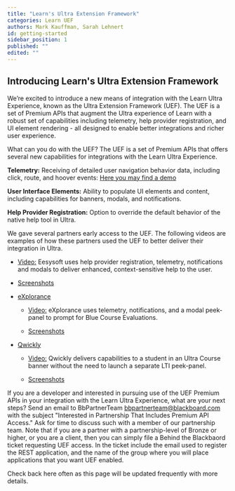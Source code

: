 ```yaml
---
title: "Learn's Ultra Extension Framework"
categories: Learn UEF
authors: Mark Kauffman, Sarah Lehnert
id: getting-started
sidebar_position: 1
published: ""
edited: ""
---
```


## Introducing Learn's Ultra Extension Framework

We’re excited to introduce a new means of integration with the Learn Ultra Experience, known as the Ultra Extension Framework (UEF). The UEF is a set of Premium APIs that augment the Ultra experience of Learn with a robust set of capabilities including telemetry, help provider registration, and UI element rendering - all designed to enable better integrations and richer user experience.

What can you do with the UEF? The UEF is a set of Premium APIs that offers several new capabilities for integrations with the Learn Ultra Experience.

**Telemetry:** Receiving of detailed user navigation behavior data, including click, route, and hoover events: [Here you may find a demo](https://youtu.be/rnMsvVo6xOA)

**User Interface Elements:** Ability to populate UI elements and content, including capabilities for banners, modals, and notifications.

**Help Provider Registration:** Option to override the default behavior of the native help tool in Ultra.

We gave several partners early access to the UEF. The following videos are examples of how these partners used the UEF to better deliver their integration in Ultra.

- [Video:](https://youtu.be/OKJWiddjJws) Eesysoft uses help provider registration, telemetry, notifications and modals to deliver enhanced, context-sensitive help to the user.

- [Screenshots](http://images.email.blackboard.com/Web/BlackboardInc/%7B06cb8e9e-5a54-4c15-bde4-fda7df2d8911%7D_EesySoftUEFscreenshots.pdf)

- [eXplorance](https://appcatalog.blackboard.com/details/blue/)

  - [Video:](https://youtu.be/WuH-QpkFyqA) eXplorance uses telemetry, notifications, and a modal peek-panel to prompt for Blue Course Evaluations.

  - [Screenshots](http://images.email.blackboard.com/Web/BlackboardInc/%7B8ca742bc-d001-440c-9e47-6f3263fa677e%7D_ExploranceUEFscreenshots.pdf)

- [Qwickly](http://appcatalog.blackboard.com/partners/0017000000w4nNgAAI/Qwickly%2C+Inc)

  - [Video:](https://vimeo.com/432279170/4b30aed978) Qwickly delivers capabilities to a student in an Ultra Course banner without the need to launch a separate LTI peek-panel.

  - [Screenshots](http://images.email.blackboard.com/Web/BlackboardInc/%7Baffc825e-e416-4c69-aa09-69cf160a5a57%7D_QwicklyUEFscreenshots.pdf)

If you are a developer and interested in pursuing use of the UEF Premium APIs in your integration with the Learn Ultra Experience, what are your next steps? Send an email to BbPartnerTeam <bbpartnerteam@blackboard.com> with the subject "Interested in Partnership That Includes Premium API Access." Ask for time to discuss such with a member of our partnership team. Note that if you are a partner with a partnership-level of Bronze or higher, or you are a client, then you can simply file a Behind the Blackbaord ticket requesting UEF access. In the ticket include the email used to register the REST application, and the name of the group where you will place applications that you want UEF enabled.

Check back here often as this page will be updated frequently with more details.
